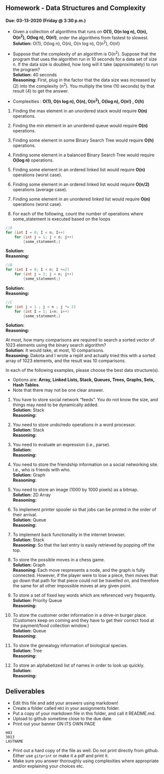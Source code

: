 ## Homework - Data Structures and Complexity
#### Due: 03-13-2020 (Friday @ 3:30 p.m.)

- Given a collection of algorithms that runs on **O(1), O(n log n), O(n), O(n<sup>2</sup>), O(log n), O(n!)**, order the algorithms from fastest to slowest.<br>
**Solution:** O(1), O(log n), O(n), O(n log n), O(n<sup>2</sup>), O(n!)<br>

- Suppose that the complexity of an algorithm is O(n<sup>2</sup>). Suppose that the program that uses the algorithm run in 10 seconds for a data set of size n. If the data size is doubled, how long will it take (approximately) to run the program?<br>
**Solution:** 40 seconds<br>
**Reasoning:** First, plug in the factor that the data size was increased by (2) into the complexity (n<sup>2</sup>). You multiply the time (10 seconds) by that result (4) to get the answer.<br>



- Complexities : **O(1), O(n log n), O(n), O(n<sup>2</sup>), O(log n), O(n!) , O(h)**
1. Finding the max element in an unordered stack would require **O(n)** operations.
2. Finding the min element in an unordered queue would require **O(n)** operations.
3. Finding some element in some Binary Search Tree would require **O(h)** operations.
4. Finding some element in a balanced Binary Search Tree would require **O(log n)** operations.
5. Finding some element in an ordered linked list would require **O(n)** operations (worst case).
6. Finding some element in an ordered linked list would require **O(n/2)** operations (average case).
7. Finding some element in an unordered linked list would require **O(n)** operations (worst case).


8. For each of the following, count the number of operations where some_statement is executed based on the loops

```cpp
//A
for (int I = 0; I < n; I++)
    for (int j = 1; j < n; j++)
        {some_statement;}
```
**Solution:**<br>
**Reasoning:**<br>


```cpp
//B
for (int I = 0; I < n; I +=2)
    for (int j = 1; j < n; j++)
        {some_statement;}
```
**Solution:**<br>
**Reasoning:**<br>


```cpp
//C
for (int j = 1 ; j < n ; j *= 2)
    for (int I = 1; i<n; i++)
        {some_statement;} 
```
**Solution:**<br>
**Reasoning:**<br>


At most, how many comparisons are required to search a sorted vector of 1023 elements using the binary
search algorithm?<br>
**Solution:** It would take, at most, 10 comparisons. <br>
**Reasoning:** Dakota and I wrote a replit and actually tried this with a sorted array of 1023 elements, and the result was 10 comparisons.<br>

In each of the following examples, please choose the best data structure(s).
- Options are: **Array, Linked Lists, Stack, Queues, Trees, Graphs, Sets, Hash Tables**. 
- Note that there may not be one clear answer.

1. You have to store social network “feeds”. You do not know the size, and things may need to be dynamically added.<br>
**Solution:** Stack<br>
**Reasoning:**<br>

2. You need to store undo/redo operations in a word processor.<br>
**Solution:** Stack<br>
**Reasoning:**<br>

3. You need to evaluate an expression (i.e., parse).<br>
**Solution:**<br>
**Reasoning:**<br>

4. You need to store the friendship information on a social networking site. I.e., who is friends with who.<br>
**Solution:** Graph<br>
**Reasoning:**<br>

5. You need to store an image (1000 by 1000 pixels) as a bitmap.<br>
**Solution:** 2D Array<br>
**Reasoning:**<br>

6. To implement printer spooler so that jobs can be printed in the order of their arrival.<br>
**Solution:** Queue<br>
**Reasoning:**<br>

7. To implement back functionality in the internet browser.<br>
**Solution:** Stack<br>
**Reasoning:** So that the last entry is easily retrieved by popping off the top.<br>

8. To store the possible moves in a chess game.<br>
**Solution:** Graph<br>
**Reasoning:** Each move respresents a node, and the graph is fully connected. However, if the player were to lose a piece, then moves that go down that path for that piece could not be travelled on, and therefore the same for all other impossible moves at any given point.<br>

9. To store a set of fixed key words which are referenced very frequently.<br>
**Solution:** Priority Queue<br>
**Reasoning:**<br>

10. To store the customer order information in a drive-in burger place. (Customers keep on coming and they have to get their correct food at the payment/food collection window.)<br>
**Solution:** Queue<br>
**Reasoning:**<br>

11. To store the genealogy information of biological species.<br>
**Solution:** Tree<br>
**Reasoning:**<br>

12. To store an alphabetized list of names in order to look up quickly.<br>
**Solution:**<br>
**Reasoning:**<br>



## Deliverables

- Edit this file and add your answers using markdown!
- Create a folder called `H03` in your assignments folder.
- Put a copy of your markdown file in this folder, and call it README.md.
- Upload to github sometime close to the due date.
- Print out your banner ON ITS OWN PAGE

```
H03
3013
LASTNAME
```

- Print out a hard copy of the file as well. Do not print directly from github. Either use `gitprint` or make it a pdf and print it.
- Make sure you answer thoroughly using complexities where appropriate and/or explaining your choices etc.
